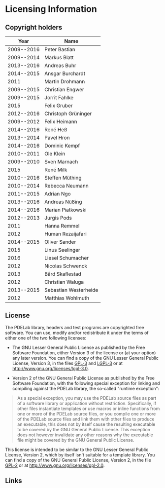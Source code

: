 Licensing Information
=====================

Copyright holders
-----------------

| Year       | Name                       |
|------------|----------------------------|
| 2009--2016 | Peter Bastian              |
| 2009--2014 | Markus Blatt               |
| 2013--2016 | Andreas Buhr               |
| 2014--2015 | Ansgar Burchardt           |
| 2011       | Martin Drohmann            |
| 2009--2015 | Christian Engwer           |
| 2009--2015 | Jorrit Fahlke              |
| 2015       | Felix Gruber               |
| 2012--2016 | Christoph Grüninger        |
| 2009--2012 | Felix Heimann              |
| 2014--2016 | René Heß                   |
| 2013--2014 | Pavel Hron                 |
| 2014--2016 | Dominic Kempf              |
| 2010--2011 | Ole Klein                  |
| 2009--2010 | Sven Marnach               |
| 2015       | René Milk                  |
| 2010--2016 | Steffen Müthing            |
| 2010--2014 | Rebecca Neumann            |
| 2011--2015 | Adrian Ngo                 |
| 2013--2016 | Andreas Nüßing             |
| 2014--2016 | Marian Piatkowski          |
| 2012--2013 | Jurgis Pods                |
| 2011       | Hanna Remmel               |
| 2012       | Human Rezaijafari          |
| 2014--2015 | Oliver Sander              |
| 2015       | Linus Seelinger            |
| 2016       | Liesel Schumacher          |
| 2012       | Nicolas Schwenck           |
| 2013       | Bård Skaflestad            |
| 2012       | Christian Waluga           |
| 2013--2015 | Sebastian Westerheide      |
| 2012       | Matthias Wohlmuth          |

License
-------

The PDELab library, headers and test programs are copyrighted free software. You
can use, modify and/or redistribute it under the terms of either one of the two
following licenses:

* The GNU Lesser General Public License as published by the Free Software
  Foundation, either Version 3 of the license or (at your option) any later
  version. You can find a copy of the GNU Lesser General Public License, Version
  3, in the files [GPL-3][1] and [LGPL-3][2] or at http://www.gnu.org/licenses/lgpl-3.0.

* Version 2 of the GNU General Public License as published by the Free Software
  Foundation, with the following special exception for linking and compiling
  against the PDELab library, the so-called "runtime exception":

>   As a special exception, you may use the PDELab source files as part of a
>   software library or application without restriction.  Specifically, if other
>   files instantiate templates or use macros or inline functions from one or
>   more of the PDELab source files, or you compile one or more of the PDELab
>   source files and link them with other files to produce an executable, this
>   does not by itself cause the resulting executable to be covered by the GNU
>   General Public License.  This exception does not however invalidate any
>   other reasons why the executable file might be covered by the GNU General
>   Public License.

  This license is intended to be similar to the GNU Lesser General Public
  License, Version 2, which by itself isn't suitable for a template library. You
  can find a copy of the GNU General Public License, Version 2, in the file
  [GPL-2][3] or at http://www.gnu.org/licenses/gpl-2.0.


Links
-----

[1]: GPL-3
[2]: LGPL-3
[3]: GPL-2

